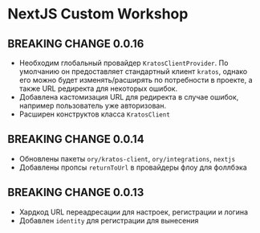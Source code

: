 # NextJS Custom Workshop

## BREAKING CHANGE 0.0.16

- Необходим глобальный провайдер `KratosClientProvider`. По умолчанию он предоставляет
  стандартный клиент `kratos`, однако его можно будет изменять/расширять по потребности в 
  проекте, а также URL редиректа для некоторых ошибок.
- Добавлена кастомизация URL для редиректа в случае ошибок, например пользователь уже авторизован.
- Расширен конструктов класса `KratosClient`

## BREAKING CHANGE 0.0.14

- Обновлены пакеты `ory/kratos-client`, `ory/integrations`, `nextjs`
- Добавлены пропсы `returnToUrl` в провайдеры флоу для фоллбэка

## BREAKING CHANGE 0.0.13

- Хардкод URL переадресации для настроек, регистрации и логина
- Добавлен `identity` для регистрации для вынесения
